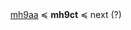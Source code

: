 <div align="center"> <a href="http://en.wiktionary.org/wiki/User:RaamaSamgin" target="_blank">mh9aa</a> ≼ <b>mh9ct</b> ≼ next (?) </div>
